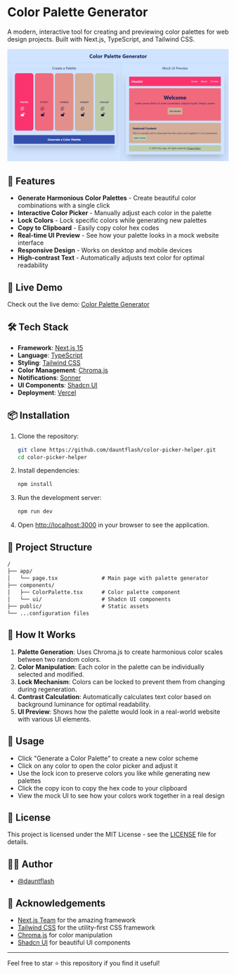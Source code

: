 # Color Palette Generator

A modern, interactive tool for creating and previewing color palettes for web design projects. Built with Next.js, TypeScript, and Tailwind CSS.

![Color Palette Generator Screenshot](public/screenshot.png)

## 🎨 Features

- **Generate Harmonious Color Palettes** - Create beautiful color combinations with a single click
- **Interactive Color Picker** - Manually adjust each color in the palette
- **Lock Colors** - Lock specific colors while generating new palettes
- **Copy to Clipboard** - Easily copy color hex codes
- **Real-time UI Preview** - See how your palette looks in a mock website interface
- **Responsive Design** - Works on desktop and mobile devices
- **High-contrast Text** - Automatically adjusts text color for optimal readability

## 🚀 Live Demo

Check out the live demo: [Color Palette Generator](https://color-picker-helper.vercel.app/)

## 🛠️ Tech Stack

- **Framework**: [Next.js 15](https://nextjs.org/)
- **Language**: [TypeScript](https://www.typescriptlang.org/)
- **Styling**: [Tailwind CSS](https://tailwindcss.com/)
- **Color Management**: [Chroma.js](https://gka.github.io/chroma.js/)
- **Notifications**: [Sonner](https://sonner.emilkowal.ski/)
- **UI Components**: [Shadcn UI](https://ui.shadcn.com/)
- **Deployment**: [Vercel](https://vercel.com/)

## 📦 Installation

1. Clone the repository:
   ```bash
   git clone https://github.com/dauntflash/color-picker-helper.git
   cd color-picker-helper
   ```

2. Install dependencies:
   ```bash
   npm install
   ```

3. Run the development server:
   ```bash
   npm run dev
   ```

4. Open [http://localhost:3000](http://localhost:3000) in your browser to see the application.

## 🧩 Project Structure

```
/
├── app/
│   └── page.tsx              # Main page with palette generator
├── components/
│   ├── ColorPalette.tsx      # Color palette component
│   └── ui/                   # Shadcn UI components
├── public/                   # Static assets
└── ...configuration files
```

## 🔧 How It Works

1. **Palette Generation**: Uses Chroma.js to create harmonious color scales between two random colors.
2. **Color Manipulation**: Each color in the palette can be individually selected and modified.
3. **Lock Mechanism**: Colors can be locked to prevent them from changing during regeneration.
4. **Contrast Calculation**: Automatically calculates text color based on background luminance for optimal readability.
5. **UI Preview**: Shows how the palette would look in a real-world website with various UI elements.

## 🎯 Usage

- Click "Generate a Color Palette" to create a new color scheme
- Click on any color to open the color picker and adjust it
- Use the lock icon to preserve colors you like while generating new palettes
- Click the copy icon to copy the hex code to your clipboard
- View the mock UI to see how your colors work together in a real design

## 📝 License

This project is licensed under the MIT License - see the [LICENSE](LICENSE) file for details.

## 👨‍💻 Author

- [@dauntflash](https://github.com/dauntflash)

## 🙏 Acknowledgements

- [Next.js Team](https://nextjs.org/about) for the amazing framework
- [Tailwind CSS](https://tailwindcss.com/brand) for the utility-first CSS framework
- [Chroma.js](https://gka.github.io/chroma.js/) for color manipulation
- [Shadcn UI](https://ui.shadcn.com/) for beautiful UI components

---

Feel free to star ⭐ this repository if you find it useful!
